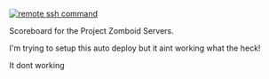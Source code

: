 [![remote ssh command](https://github.com/br3ntor/zomboid-scoreboard-nextjs/actions/workflows/action.yml/badge.svg)](https://github.com/br3ntor/zomboid-scoreboard-nextjs/actions/workflows/action.yml)

Scoreboard for the Project Zomboid Servers.

I'm trying to setup this auto deploy but it aint working what the heck!

It dont working
